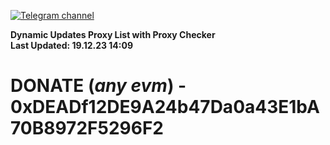 [![Telegram channel](https://img.shields.io/endpoint?url=https://runkit.io/damiankrawczyk/telegram-badge/branches/master?url=https://t.me/n4z4v0d)](https://t.me/n4z4v0d) 

**Dynamic Updates Proxy List with Proxy Checker**  
**Last Updated: 19.12.23 14:09**

# DONATE (_any evm_) - 0xDEADf12DE9A24b47Da0a43E1bA70B8972F5296F2
